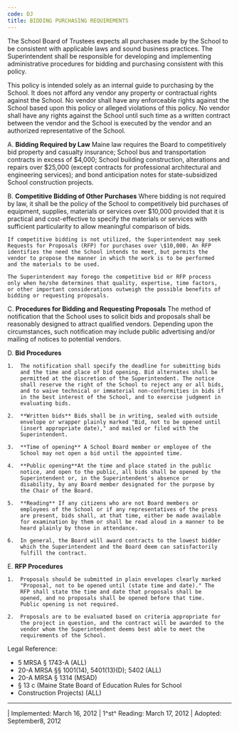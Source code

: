 ```yaml
---
code: DJ
title: BIDDING PURCHASING REQUIREMENTS
---
```


The School Board of Trustees expects all purchases made by the School to
be consistent with applicable laws and sound business practices. The
Superintendent shall be responsible for developing and implementing
administrative procedures for bidding and purchasing consistent with
this policy.

This policy is intended solely as an internal guide to purchasing by the
School. It does not afford any vendor any property or contractual rights
against the School. No vendor shall have any enforceable rights against
the School based upon this policy or alleged violations of this policy.
No vendor shall have any rights against the School until such time as a
written contract between the vendor and the School is executed by the
vendor and an authorized representative of the School.

A.  **Bidding Required by Law** Maine law requires the Board to
    competitively bid property and casualty insurance; School bus and
    transportation contracts in excess of \$4,000; School building
    construction, alterations and repairs over \$25,000 (except
    contracts for professional architectural and engineering services);
    and bond anticipation notes for state-subsidized School construction
    projects.

B.  **Competitive Bidding of Other Purchases** Where bidding is not
    required by law, it shall be the policy of the School to
    competitively bid purchases of equipment, supplies, materials or
    services over \$10,000 provided that it is practical and
    cost-effective to specify the materials or services with sufficient
    particularity to allow meaningful comparison of bids.

    If competitive bidding is not utilized, the Superintendent may seek
    Requests for Proposals (RFP) for purchases over \$10,000. An RFP
    identifies the need the School intends to meet, but permits the
    vendor to propose the manner in which the work is to be performed
    and the materials to be used.

    The Superintendent may forego the competitive bid or RFP process
    only when he/she determines that quality, expertise, time factors,
    or other important considerations outweigh the possible benefits of
    bidding or requesting proposals.

C.  **Procedures for Bidding and Requesting Proposals** The method of
    notification that the School uses to solicit bids and proposals
    shall be reasonably designed to attract qualified vendors. Depending
    upon the circumstances, such notification may include public
    advertising and/or mailing of notices to potential vendors.

D.  **Bid Procedures**

    1.  The notification shall specify the deadline for submitting bids
        and the time and place of bid opening. Bid alternates shall be
        permitted at the discretion of the Superintendent. The notice
        shall reserve the right of the School to reject any or all bids,
        and to waive technical or immaterial non-conformities in bids if
        in the best interest of the School, and to exercise judgment in
        evaluating bids.

    2.  **Written bids** Bids shall be in writing, sealed with outside
        envelope or wrapper plainly marked "Bid, not to be opened until
        (insert appropriate date)," and mailed or filed with the
        Superintendent.

    3.  **Time of opening** A School Board member or employee of the
        School may not open a bid until the appointed time.

    4.  **Public opening**At the time and place stated in the public
        notice, and open to the public, all bids shall be opened by the
        Superintendent or, in the Superintendent's absence or
        disability, by any Board member designated for the purpose by
        the Chair of the Board.

    5.  **Reading** If any citizens who are not Board members or
        employees of the School or if any representatives of the press
        are present, bids shall, at that time, either be made available
        for examination by them or shall be read aloud in a manner to be
        heard plainly by those in attendance.

    6.  In general, the Board will award contracts to the lowest bidder
        which the Superintendent and the Board deem can satisfactorily
        fulfill the contract.

E.  **RFP Procedures**

    1.  Proposals should be submitted in plain envelopes clearly marked
        "Proposal, not to be opened until (state time and date)." The
        RFP shall state the time and date that proposals shall be
        opened, and no proposals shall be opened before that time.
        Public opening is not required.

    2.  Proposals are to be evaluated based on criteria appropriate for
        the project in question, and the contract will be awarded to the
        vendor whom the Superintendent deems best able to meet the
        requirements of the School.

Legal Reference:

-   5 MRSA § 1743-A (ALL)
-   20-A MRSA §§ 1001(14), 5401(13)(D); 5402 (ALL)
-   20-A MRSA § 1314 (MSAD)
-   § 13 c (Maine State Board of Education Rules for School
-   Construction Projects) (ALL)

------------------------------------------------------------------------

| Implemented: March 16, 2012
| 1^st^ Reading: March 17, 2012
| Adopted: September8, 2012
